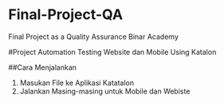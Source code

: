 # Final-Project-QA
Final Project as a Quality Assurance Binar Academy

#Project
Automation Testing Website dan Mobile Using Katalon

##Cara Menjalankan
1. Masukan File ke Aplikasi Katatalon
2. Jalankan Masing-masing untuk Mobile dan Webiste
